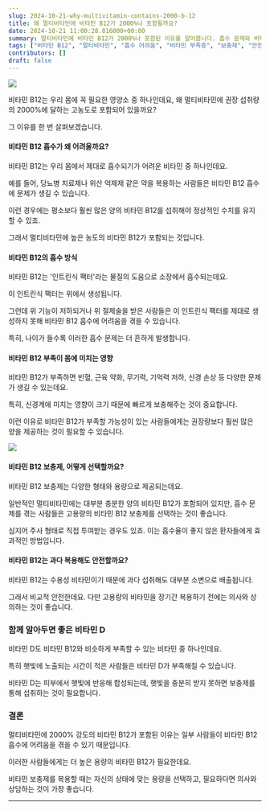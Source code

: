 ```yaml
---
slug: 2024-10-21-why-multivitamin-contains-2000-b-12
title: 왜 멀티비타민에 비타민 B12가 2000%나 포함될까요?
date: 2024-10-21 11:00:28.816000+00:00
summary: 멀티비타민에 비타민 B12가 2000%나 포함된 이유를 알아봅니다. 흡수 문제와 비타민 B12 부족증의 영향을 살펴보고, 적절한 보충 방법을 제안합니다.
tags: ["비타민 B12", "멀티비타민", "흡수 어려움", "비타민 부족증", "보충제", "안전성"]
contributors: []
draft: false
---
```


![](https://blogger.googleusercontent.com/img/a/AVvXsEhyFCL8z5pnO4RyVoRssNJVmqY5DBd5jhqNTnWEKBO9VOLGMfefl0T2a_h3eptF0Gvj3xO2NeqoCUJDGZCrMXQhIFjSVMSnwK2nW1uPhu-kpdY0dT6SBGj8E4LFbV3oqaYM2sz4LaHpQ3Fi9UzC2ubVP0KQD7j62ec0QRfzjmXGPeVZ3spydi8Ky77BoAA)

비타민 B12는 우리 몸에 꼭 필요한 영양소 중 하나인데요, 왜 멀티비타민에 권장 섭취량의 2000%에 달하는 고농도로 포함되어 있을까요?

그 이유를 한 번 살펴보겠습니다.

#### 비타민 B12 흡수가 왜 어려울까요?

비타민 B12는 우리 몸에서 제대로 흡수되기가 어려운 비타민 중 하나인데요.

예를 들어, 당뇨병 치료제나 위산 억제제 같은 약을 복용하는 사람들은 비타민 B12 흡수에 문제가 생길 수 있습니다.

이런 경우에는 평소보다 훨씬 많은 양의 비타민 B12를 섭취해야 정상적인 수치를 유지할 수 있죠.

그래서 멀티비타민에 높은 농도의 비타민 B12가 포함되는 것입니다.

#### 비타민 B12의 흡수 방식

비타민 B12는 '인트린식 팩터'라는 물질의 도움으로 소장에서 흡수되는데요.

이 인트린식 팩터는 위에서 생성됩니다.

그런데 위 기능이 저하되거나 위 절제술을 받은 사람들은 이 인트린식 팩터를 제대로 생성하지 못해 비타민 B12 흡수에 어려움을 겪을 수 있습니다.

특히, 나이가 들수록 이러한 흡수 문제는 더 흔하게 발생합니다.

#### 비타민 B12 부족이 몸에 미치는 영향

비타민 B12가 부족하면 빈혈, 근육 약화, 무기력, 기억력 저하, 신경 손상 등 다양한 문제가 생길 수 있는데요.

특히, 신경계에 미치는 영향이 크기 때문에 빠르게 보충해주는 것이 중요합니다.

이런 이유로 비타민 B12가 부족할 가능성이 있는 사람들에게는 권장량보다 훨씬 많은 양을 제공하는 것이 필요할 수 있습니다.

![](https://blogger.googleusercontent.com/img/a/AVvXsEixmahFeyqs2BThxBt6u8LSlQfCcTlYkO_dSPja6CxIR3oqTnIHmL_AHqiB2jdHyLsDkkWaJYZAlHQOdgTNVVDt2oP_Uben4mn7eDq2a4gqiOta-AVXfzQ0gesfSU-VLxc9ZRpz8DO2n2jK5AUB5ZSfXUzEfTa5appSsnvw7vC0FWrPTKwnG6QEeK05d0Y)

#### 비타민 B12 보충제, 어떻게 선택할까요?

비타민 B12 보충제는 다양한 형태와 용량으로 제공되는데요.

일반적인 멀티비타민에는 대부분 충분한 양의 비타민 B12가 포함되어 있지만, 흡수 문제를 겪는 사람들은 고용량의 비타민 B12 보충제를 선택하는 것이 좋습니다.

심지어 주사 형태로 직접 투여받는 경우도 있죠. 이는 흡수율이 좋지 않은 환자들에게 효과적인 방법입니다.

#### 비타민 B12는 과다 복용해도 안전할까요?

비타민 B12는 수용성 비타민이기 때문에 과다 섭취해도 대부분 소변으로 배출됩니다.

그래서 비교적 안전한데요. 다만 고용량의 비타민을 장기간 복용하기 전에는 의사와 상의하는 것이 좋습니다.

### 함께 알아두면 좋은 비타민 D

비타민 D도 비타민 B12와 비슷하게 부족할 수 있는 비타민 중 하나인데요.

특히 햇빛에 노출되는 시간이 적은 사람들은 비타민 D가 부족해질 수 있습니다.

비타민 D는 피부에서 햇빛에 반응해 합성되는데, 햇빛을 충분히 받지 못하면 보충제를 통해 섭취하는 것이 필요합니다.

### 결론

멀티비타민에 2000% 강도의 비타민 B12가 포함된 이유는 일부 사람들이 비타민 B12 흡수에 어려움을 겪을 수 있기 때문입니다.

이러한 사람들에게는 더 높은 용량의 비타민 B12가 필요한데요.

비타민 보충제를 복용할 때는 자신의 상태에 맞는 용량을 선택하고, 필요하다면 의사와 상담하는 것이 가장 좋습니다.

---
